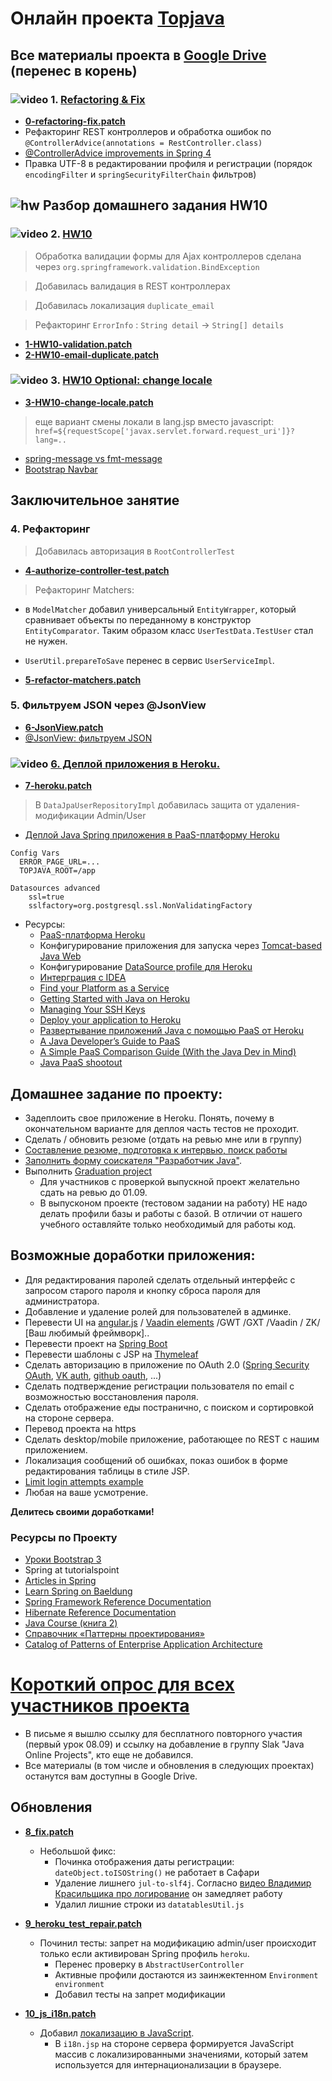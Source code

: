 # Онлайн проекта <a href="https://github.com/JavaWebinar/topjava07">Topjava</a>
## Все материалы проекта в <a href="https://drive.google.com/open?id=0B9Ye2auQ_NsFflp6ZHBLSFI2OGVEZ2NQU0pzZkx4SnFmOWlzX0lzcDFjSi1SRk5OdzBYYkU">Google Drive</a> (перенес в корень)

### ![video](https://cloud.githubusercontent.com/assets/13649199/13672715/06dbc6ce-e6e7-11e5-81a9-04fbddb9e488.png) 1. <a href="https://drive.google.com/open?id=0B9Ye2auQ_NsFSG5jeEVCTzZPbmc">Refactoring & Fix</a>
- **<a href="https://drive.google.com/open?id=0B9Ye2auQ_NsFT0lOZG1IZ1NydEU">0-refactoring-fix.patch</a>**
- Рефакторинг REST контроллеров и обработка ошибок по `@ControllerAdvice(annotations = RestController.class)`
- <a href="https://www.javacodegeeks.com/2013/11/controlleradvice-improvements-in-spring-4.html">@ControllerAdvice improvements in Spring 4</a>
- Правка UTF-8 в редактировании профиля и регистрации (порядок `encodingFilter` и `springSecurityFilterChain` фильтров)

## ![hw](https://cloud.githubusercontent.com/assets/13649199/13672719/09593080-e6e7-11e5-81d1-5cb629c438ca.png) Разбор домашнего задания HW10

### ![video](https://cloud.githubusercontent.com/assets/13649199/13672715/06dbc6ce-e6e7-11e5-81a9-04fbddb9e488.png) 2. <a href="https://drive.google.com/open?id=0B9Ye2auQ_NsFaDN2V1g0bG9EaFE">HW10</a>
>  Обработка валидации формы для Ajax контроллеров сделана через `org.springframework.validation.BindException`

>  Добавилась валидация в REST контроллерах  

>  Добавилась локализация `duplicate_email`

>  Рефакторинг `ErrorInfo` : `String detail` -> `String[] details`

-  **<a href="https://drive.google.com/open?id=0B9Ye2auQ_NsFQjlicXI2TVBqNnM">1-HW10-validation.patch</a>**
-  **<a href="https://drive.google.com/open?id=0B9Ye2auQ_NsFLS10azVSSEFuN1E">2-HW10-email-duplicate.patch</a>**

###  ![video](https://cloud.githubusercontent.com/assets/13649199/13672715/06dbc6ce-e6e7-11e5-81a9-04fbddb9e488.png) 3. <a href="https://drive.google.com/open?id=0B9Ye2auQ_NsFYms4YUxEMHdxZHM">HW10 Optional: change locale</a>
-  **<a href="https://drive.google.com/open?id=0B9Ye2auQ_NsFSzQ4TnJIWnh2OHM">3-HW10-change-locale.patch</a>**

>  еще вариант смены локали в lang.jsp вместо javascript: `href=${requestScope['javax.servlet.forward.request_uri']}?lang=..`

- <a href="http://forum.spring.io/forum/spring-projects/web/1077-differences-between-spring-message-and-fmt-message">spring-message vs fmt-message</a>
- <a href="http://pro-cod.ru/navbar-uroki-bootstrap-3.html">Bootstrap Navbar</a>

## Заключительное занятие

### 4. Рефакторинг
> Добавилась авторизация в `RootControllerTest`

- **<a href="https://drive.google.com/open?id=0B9Ye2auQ_NsFbXh1MlF2bWlxbnc">4-authorize-controller-test.patch</a>**
  
> Рефакторинг Matchers: 
  - в `ModelMatcher` добавил универсальный `EntityWrapper`, который сравнивает объекты по переданному в конструктор `EntityComparator`. Таким образом класс `UserTestData.TestUser` стал не нужен.
  - `UserUtil.prepareToSave` перенес в сервис `UserServiceImpl`.  

- **<a href="https://drive.google.com/open?id=0B9Ye2auQ_NsFajVQRjJkZ2FCQmc">5-refactor-matchers.patch</a>**

### 5. Фильтруем JSON через @JsonView
- **<a href="https://drive.google.com/open?id=0B9Ye2auQ_NsFamNaX1ZUSzBPNVk">6-JsonView.patch</a>**
- <a href="https://habrahabr.ru/post/307392/">@JsonView: фильтруем JSON</a>

###  ![video](https://cloud.githubusercontent.com/assets/13649199/13672715/06dbc6ce-e6e7-11e5-81a9-04fbddb9e488.png)  <a href="https://drive.google.com/open?id=0B9Ye2auQ_NsFZkpVM19QWFBOQ2c">6. Деплой приложения в Heroku.</a>
-  **<a href="https://drive.google.com/open?id=0B9Ye2auQ_NsFajU5XzBWTUJNZFU">7-heroku.patch</a>**

> В `DataJpaUserRepositoryImpl` добавилась защита от удаления-модификации Admin/User

-  <a href="http://habrahabr.ru/post/265591/">Деплой Java Spring приложения в PaaS-платформу Heroku</a>
```
Config Vars
  ERROR_PAGE_URL=...
  TOPJAVA_ROOT=/app

Datasources advanced
    ssl=true
    sslfactory=org.postgresql.ssl.NonValidatingFactory
```    

-  Ресурсы:
   -  <a href="https://www.heroku.com/">PaaS-платформа Heroku</a></h3>
   -  Конфигурирование приложения для запуска через <a href="https://devcenter.heroku.com/articles/java-webapp-runner">Tomcat-based Java Web</a>
   -  Конфигурирование <a href="https://devcenter.heroku.com/articles/connecting-to-relational-databases-on-heroku-with-java#using-the-database_url-in-spring-with-xml-configuration">DataSource profile для Heroku</a>
   -  <a href="http://www.jetbrains.com/idea/webhelp/run-debug-configuration-heroku-deployment.html">Интерграция с IDEA</a>
   -  <a href="http://www.paasify.it/filter">Find your Platform as a Service</a>
   -  <a href="https://devcenter.heroku.com/articles/getting-started-with-java#set-up">Getting Started with Java on Heroku</a>
   -  <a href="https://devcenter.heroku.com/articles/keys">Managing Your SSH Keys</a>
   -  <a href="https://devcenter.heroku.com/articles/getting-started-with-spring-mvc-hibernate#deploy-your-application-to-heroku">Deploy your application to Heroku</a>
   -  <a href="http://www.ibm.com/developerworks/ru/library/j-javadev2-21/">Развертывание приложений Java с помощью PaaS от Heroku</a>
   -  <a href="http://www.infoq.com/articles/paas_comparison">A Java Developer’s Guide to PaaS</a>
   -  <a href="https://dzone.com/articles/simple-paas-comparison-guide">A Simple PaaS Comparison Guide (With the Java Dev in Mind)</a>
   -  <a href="http://www.ibm.com/developerworks/library/j-paasshootout/">Java PaaS shootout</a>

## Домашнее задание по проекту:
- Задеплоить свое приложение в Heroku. Понять, почему в окончательном варианте для деплоя часть тестов не проходит. 
- Сделать / обновить резюме (отдать на ревью мне или в группу)
- <a href="https://github.com/JavaOPs/topjava/blob/master/cv.md">Составление резюме, подготовка к интервью, поиск работы</a>
- <a href="http://goo.gl/forms/Oy5A7HNkWt">Заполнить форму соискателя "Разработчик Java"</a>.
- Выполнить <a href="https://github.com/JavaWebinar/topjava07/blob/doc/doc/graduation.md#graduation-project">Graduation project</a>
  - Для участников с проверкой выпускной проект желательно сдать на ревью до 01.09.
  - В выпусконом проекте (тестовом задании на работу) НЕ надо делать профили базы и работы с базой. В отличии от нашего учебного оставляйте только необходимый для работы код. 
   
## Возможные доработки приложения:
-  Для редактирования паролей сделать отдельный интерфейс с запросом старого пароля и кнопку сброса пароля для администратора.
-  Добавление и удаление ролей для пользователей в админке.
-  Перевести UI на <a href="http://angular.ru/">angular.js</a> / <a href="https://vaadin.com/elements">Vaadin elements</a> /GWT /GXT /Vaadin / ZK/ [Ваш любимый фреймворк]..
-  Перевести проект на <a href="http://projects.spring.io/spring-boot/">Spring Boot</a>
-  Перевести шаблоны с JSP на <a href="http://www.thymeleaf.org/doc/articles/petclinic.html">Thymeleaf</a>
-  Сделать авторизацию в приложение по OAuth 2.0 (<a href="http://projects.spring.io/spring-security-oauth/">Spring Security OAuth</a>,
<a href="https://vk.com/dev/auth_mobile">VK auth</a>, <a href="https://developer.github.com/v3/oauth/">github oauth</a>, ...)
-  Сделать подтверждение регистрации пользователя по email c возможностью восстановления пароля.
-  Сделать отображение еды постранично, с поиском и сортировкой на стороне сервера.
-  Перевод проекта на https
-  Сделать desktop/mobile приложение, работающее по REST с нашим приложением.
-  Локализация сообщений об ошибках, показ ошибок в форме редактирования таблицы в стиле JSP.
-  <a href="http://www.mkyong.com/spring-security/spring-security-limit-login-attempts-example">Limit login attempts example</a>
-  Любая на ваше усмотрение.

**Делитесь своими доработками!**

### Ресурсы по Проекту
-  <a href="http://pro-cod.ru/uroki-bootstrap-3-0">Уроки Bootstrap 3</a>
-  <a herf="http://www.tutorialspoint.com/spring/index.htm">Spring at tutorialspoint</a>
-  <a href="http://www.codejava.net/frameworks/spring">Articles in Spring</a>
-  <a href="http://www.baeldung.com/learn-spring">Learn Spring on Baeldung</a>
-  <a href="http://docs.spring.io/spring/docs/current/spring-framework-reference/html/index.html">Spring Framework
            Reference Documentation</a>
-  <a href="http://docs.jboss.org/hibernate/orm/4.3/manual/en-US/html/">Hibernate Reference Documentation</a>
-  <a href="http://java-course.ru/student/book2/">Java Course (книга 2)</a>
-  <a href="http://design-pattern.ru/">Справочник «Паттерны проектирования»</a>
-  <a href="http://martinfowler.com/eaaCatalog/">Catalog of Patterns of Enterprise Application Architecture</a>

# <a href="http://goo.gl/forms/PtFcPqEV5n">Короткий опрос для всех участников проекта</a>

-  В письме я вышлю ссылку для бесплатного повторного участия (первый урок 08.09) и ссылку на добавление в группу Slak "Java Online Projects", кто еще не добавился.
-  Все материалы (в том числе и обновления в следующих проектах) останутся вам доступны в Google Drive.

## Обновления
- **<a href="https://drive.google.com/open?id=0B9Ye2auQ_NsFVUs0LTh6NU9tZnM">8_fix.patch</a>**
  - Небольшой фикс:
    - Починка отображения даты регистрации: `dateObject.toISOString()` не работает в Сафари
    - Удаление лишнего `jul-to-slf4j`. Согласно <a href="https://www.youtube.com/watch?v=qzqAUUgB3v8">видео Владимир Красильщика про логирование</a>  он замедляет работу  
    - Удалил лишние строки из `datatablesUtil.js`
  
- **<a href="https://drive.google.com/open?id=0B9Ye2auQ_NsFQl9LSjBsMjZGdU0">9_heroku_test_repair.patch</a>**
  - Починил тесты: запрет на модификацию admin/user происходит только если активирован Spring профиль `heroku`.
    - Перенес проверку в `AbstractUserController`
    - Активные профили достаются из заинжектенном `Environment environment`
    - Добавил тесты на запрет модификации
       
- **<a href="https://drive.google.com/open?id=0B9Ye2auQ_NsFTXNzcUUzVUpRQ3c">10_js_i18n.patch</a>**
  - Добавил <a href="http://stackoverflow.com/questions/6218970/resolving-springmessages-in-javascript-for-i18n-internationalization#6242840">локализацию в JavaScript</a>. 
    - В `i18n.jsp` на стороне сервера формируется JavaScript массив с локализированными значениями, который затем используется для интернационализации в браузере.  